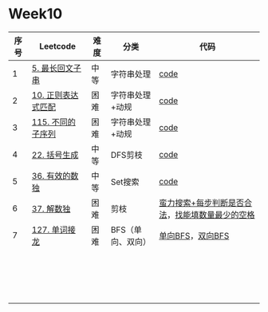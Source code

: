 # Week10

| 序号 | Leetcode                                                     | 难度 | 分类              | 代码                                                         |
| ---- | ------------------------------------------------------------ | ---- | ----------------- | ------------------------------------------------------------ |
| 1    | [5. 最长回文子串](https://leetcode.cn/problems/longest-palindromic-substring/) | 中等 | 字符串处理        | [code](https://github.com/zhj6422/LeetcodeHomework/blob/main/week10/5.%20%E6%9C%80%E9%95%BF%E5%9B%9E%E6%96%87%E5%AD%90%E4%B8%B2.java) |
| 2    | [10. 正则表达式匹配](https://leetcode.cn/problems/regular-expression-matching/) | 困难 | 字符串处理+动规   | [code](https://github.com/zhj6422/LeetcodeHomework/blob/main/week10/10.%20%E6%AD%A3%E5%88%99%E8%A1%A8%E8%BE%BE%E5%BC%8F%E5%8C%B9%E9%85%8D.java) |
| 3    | [115. 不同的子序列](https://leetcode.cn/problems/distinct-subsequences/) | 困难 | 字符串处理+动规   | [code](https://github.com/zhj6422/LeetcodeHomework/blob/main/week10/115.%20%E4%B8%8D%E5%90%8C%E7%9A%84%E5%AD%90%E5%BA%8F%E5%88%97.java) |
| 4    | [22. 括号生成](https://leetcode.cn/problems/generate-parentheses/) | 中等 | DFS剪枝           | [code](https://github.com/zhj6422/LeetcodeHomework/blob/main/week10/22.%20%E6%8B%AC%E5%8F%B7%E7%94%9F%E6%88%90.java) |
| 5    | [36. 有效的数独](https://leetcode.cn/problems/valid-sudoku/) | 中等 | Set搜索           | [code](https://github.com/zhj6422/LeetcodeHomework/blob/main/week10/36.%20%E6%9C%89%E6%95%88%E7%9A%84%E6%95%B0%E7%8B%AC.java) |
| 6    | [37. 解数独](https://leetcode.cn/problems/sudoku-solver/)    | 困难 | 剪枝              | [蛮力搜索+每步判断是否合法](https://github.com/zhj6422/LeetcodeHomework/blob/main/week10/37.%20%E8%A7%A3%E6%95%B0%E7%8B%AC%EF%BC%88%E8%9B%AE%E5%8A%9B%E6%90%9C%E7%B4%A2%2B%E6%AF%8F%E6%AD%A5%E5%88%A4%E6%96%AD%E5%89%AA%E6%9E%9D%EF%BC%89.java)，[找能填数量最少的空格](https://github.com/zhj6422/LeetcodeHomework/blob/main/week10/37.%20%E8%A7%A3%E6%95%B0%E7%8B%AC%EF%BC%88%E6%89%BE%E8%83%BD%E5%A1%AB%E6%95%B0%E9%87%8F%E6%9C%80%E5%B0%91%E7%9A%84%E7%A9%BA%E6%A0%BC%E5%85%88%E5%A1%AB%EF%BC%89.java) |
| 7    | [127. 单词接龙](https://leetcode.cn/problems/word-ladder/)   | 困难 | BFS（单向、双向） | [单向BFS](https://github.com/zhj6422/LeetcodeHomework/blob/main/week10/127.%20%E5%8D%95%E8%AF%8D%E6%8E%A5%E9%BE%99%EF%BC%88%E5%8D%95%E5%90%91BFS%EF%BC%89.java)，[双向BFS](https://github.com/zhj6422/LeetcodeHomework/blob/main/week10/127.%20%E5%8D%95%E8%AF%8D%E6%8E%A5%E9%BE%99%EF%BC%88%E5%8F%8C%E5%90%91BFS%EF%BC%89.java) |
|      |                                                              |      |                   |                                                              |
|      |                                                              |      |                   |                                                              |
|      |                                                              |      |                   |                                                              |
|      |                                                              |      |                   |                                                              |
|      |                                                              |      |                   |                                                              |
|      |                                                              |      |                   |                                                              |
|      |                                                              |      |                   |                                                              |
|      |                                                              |      |                   |                                                              |
|      |                                                              |      |                   |                                                              |
|      |                                                              |      |                   |                                                              |
|      |                                                              |      |                   |                                                              |
|      |                                                              |      |                   |                                                              |
|      |                                                              |      |                   |                                                              |
|      |                                                              |      |                   |                                                              |
|      |                                                              |      |                   |                                                              |
|      |                                                              |      |                   |                                                              |
|      |                                                              |      |                   |                                                              |
|      |                                                              |      |                   |                                                              |

